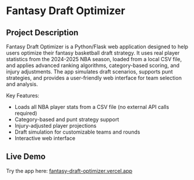 # Fantasy Draft Optimizer

## Project Description
Fantasy Draft Optimizer is a Python/Flask web application designed to help users optimize their fantasy basketball draft strategy. It uses real player statistics from the 2024-2025 NBA season, loaded from a local CSV file, and applies advanced ranking algorithms, category-based scoring, and injury adjustments. The app simulates draft scenarios, supports punt strategies, and provides a user-friendly web interface for team selection and analysis.

Key Features:
- Loads all NBA player stats from a CSV file (no external API calls required)
- Category-based and punt strategy support
- Injury-adjusted player projections
- Draft simulation for customizable teams and rounds
- Interactive web interface

## Live Demo
Try the app here: [fantasy-draft-optimizer.vercel.app](https://fantasy-draft-optimizer.vercel.app/)
